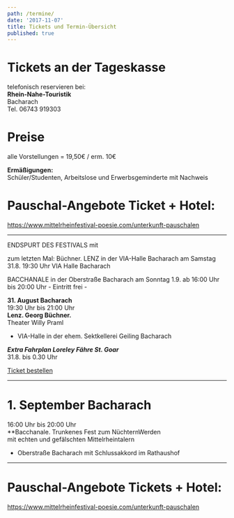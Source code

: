 ```yaml
---
path: /termine/
date: '2017-11-07'
title: Tickets und Termin-Übersicht
published: true
---
```



# Tickets an der Tageskasse 

telefonisch reservieren bei:    
**Rhein-Nahe-Touristik**   
Bacharach    
Tel.  06743 919303     

# Preise 
alle Vorstellungen = 19,50€ / erm. 10€    

**Ermäßigungen:**    
Schüler/Studenten, Arbeitslose und Erwerbsgeminderte mit Nachweis    

# Pauschal-Angebote Ticket + Hotel:   
<a class="links" href="https://www.mittelrheinfestival-poesie.com/unterkunft-pauschalen" target="_blank" rel="noopener noreferrer">
https://www.mittelrheinfestival-poesie.com/unterkunft-pauschalen   </a>         

---


ENDSPURT DES FESTIVALS mit    

zum letzten Mal: Büchner. LENZ   in der VIA-Halle Bacharach am Samstag  31.8. 19:30 Uhr VIA Halle Bacharach

BACCHANALE in der Oberstraße Bacharach am Sonntag  1.9. ab 16:00 Uhr bis 20:00 Uhr - Eintritt frei -  

**31. August  Bacharach**    
19:30 Uhr bis 21:00 Uhr       
**Lenz. Georg Büchner.**   
Theater Willy Praml    
* VIA-Halle in der ehem. Sektkellerei Geiling Bacharach   

***Extra Fahrplan Loreley Fähre St. Goar***    
31.8. bis 0.30 Uhr         



<a class="links" href="https://www.ticket-regional.de/events.php?mysearchEventtype=bacharach" target="_blank" rel="noopener noreferrer">
Ticket bestellen   </a>    

---   


# 1. September  Bacharach    
16:00 Uhr bis 20:00 Uhr  
**Bacchanale. Trunkenes Fest zum NüchternWerden   
mit echten und gefälschten Mittelrheintalern        
* Oberstraße Bacharach mit Schlussakkord im Rathaushof     

---   

# Pauschal-Angebote Tickets + Hotel:   
<a class="links" href="https://www.mittelrheinfestival-poesie.com/unterkunft-pauschalen" target="_blank" rel="noopener noreferrer">
https://www.mittelrheinfestival-poesie.com/unterkunft-pauschalen   </a>      

